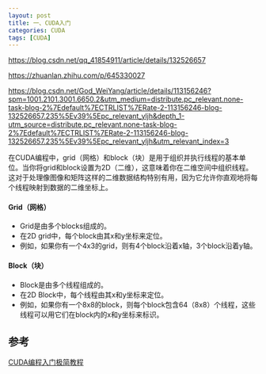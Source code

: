 ```yaml
---
layout: post
title: 一、CUDA入门
categories: CUDA
tags: [CUDA]
---
```




https://blog.csdn.net/qq_41854911/article/details/132526657

https://zhuanlan.zhihu.com/p/645330027

https://blog.csdn.net/God_WeiYang/article/details/113156246?spm=1001.2101.3001.6650.2&utm_medium=distribute.pc_relevant.none-task-blog-2%7Edefault%7ECTRLIST%7ERate-2-113156246-blog-132526657.235%5Ev39%5Epc_relevant_yljh&depth_1-utm_source=distribute.pc_relevant.none-task-blog-2%7Edefault%7ECTRLIST%7ERate-2-113156246-blog-132526657.235%5Ev39%5Epc_relevant_yljh&utm_relevant_index=3

在CUDA编程中，grid（网格）和block（块）是用于组织并执行线程的基本单位。当你将grid和block设置为2D（二维），这意味着你在二维空间中组织线程。这对于处理像图像和矩阵这样的二维数据结构特别有用，因为它允许你直观地将每个线程映射到数据的二维坐标上。

#### Grid（网格）
- Grid是由多个blocks组成的。
- 在2D grid中，每个block由其x和y坐标来定位。
- 例如，如果你有一个4x3的grid，则有4个block沿着x轴，3个block沿着y轴。

#### Block（块）

- Block是由多个线程组成的。
- 在2D Block中，每个线程由其x和y坐标来定位。
- 例如，如果你有一个8x8的block，则每个block包含64（8x8）个线程，这些线程可以用它们在block内的x和y坐标来标识。
















## 参考

[CUDA编程入门极简教程](https://blog.csdn.net/qq_41854911/article/details/132526657)
